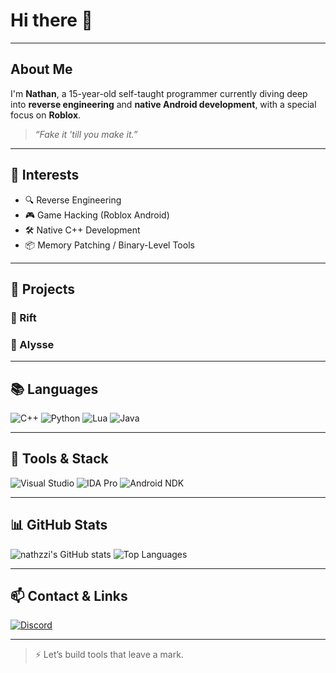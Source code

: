 # Hi there 👋

---

## About Me

I'm **Nathan**, a 15-year-old self-taught programmer currently diving deep into **reverse engineering** and **native Android development**, with a special focus on **Roblox**.

> *“Fake it 'till you make it.”*

---

## 🧠 Interests

- 🔍 Reverse Engineering
- 🎮 Game Hacking (Roblox Android)
- 🛠 Native C++ Development
- 📦 Memory Patching / Binary-Level Tools

---

## 🚧 Projects

### 🔸 Rift
### 🔸 Alysse
---

## 📚 Languages

![C++](https://img.shields.io/badge/C++-00599C?style=for-the-badge&logo=cplusplus&logoColor=white)
![Python](https://img.shields.io/badge/Python-3776AB?style=for-the-badge&logo=python&logoColor=white)
![Lua](https://img.shields.io/badge/Lua-000080?style=for-the-badge&logo=lua&logoColor=white)
![Java](https://img.shields.io/badge/Java-ED8B00?style=for-the-badge&logo=java&logoColor=white)

---

## 🧰 Tools & Stack

![Visual Studio](https://img.shields.io/badge/Visual%20Studio-5C2D91?style=flat-square&logo=visualstudio&logoColor=white)
![IDA Pro](https://img.shields.io/badge/IDA%20Pro-000000?style=flat-square&logoColor=white)
![Android NDK](https://img.shields.io/badge/Android%20NDK-3DDC84?style=flat-square&logo=android&logoColor=white)

---

## 📊 GitHub Stats

![nathzzi's GitHub stats](https://github-readme-stats.vercel.app/api?username=nathzzi&show_icons=true&theme=radical&hide_border=true&count_private=true)
![Top Languages](https://github-readme-stats.vercel.app/api/top-langs/?username=nathzzi&layout=compact&theme=radical&hide=html,css)

---

## 📫 Contact & Links

[![Discord](https://img.shields.io/badge/Discord-_nath.zi%230000-5865F2?style=for-the-badge&logo=discord&logoColor=white)](https://discordapp.com/users/958005172926304346)  

---

> ⚡ Let’s build tools that leave a mark.
